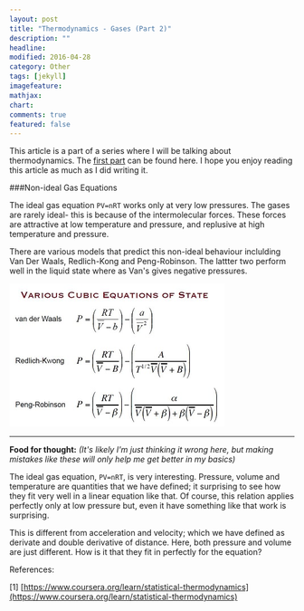 ```yaml
---
layout: post
title: "Thermodynamics - Gases (Part 2)"
description: ""
headline: 
modified: 2016-04-28
category: Other
tags: [jekyll]
imagefeature: 
mathjax: 
chart: 
comments: true
featured: false
---
```


This article is a part of a series where I will be talking about thermodynamics. The [first part](http://psurya1994.github.io/thermodynamics-quantized-energy-levels) can be found here. I hope you enjoy reading this article as much as I did writing it.

###Non-ideal Gas Equations

The ideal gas equation `PV=nRT` works only at very low pressures. The gases are rarely ideal- this is because of the intermolecular forces. These forces are attractive at low temperature and pressure, and replusive at high temperature and pressure.

There are various models that predict this non-ideal behaviour inclulding Van Der Waals, Redlich-Kong and Peng-Robinson. The lattter two perform well in the liquid state where as Van's gives negative pressures.

![Image](/images/blog/science-1.jpg)



-----

**Food for thought:** *(It's likely I'm just thinking it wrong here, but making mistakes like these will only help me get better in my basics)*

The ideal gas equation, `PV=nRT`, is very interesting. Pressure, volume and temperature are quantities that we have defined; it surprising to see how they fit very well in a linear equation like that. Of course, this relation applies perfectly only at low pressure but, even it have something like that work is surprising. 

This is different from acceleration and velocity; which we have defined as derivate and double derivative of distance. Here, both pressure and volume are just different. How is it that they fit in perfectly for the equation?



References:

[1] [https://www.coursera.org/learn/statistical-thermodynamics](https://www.coursera.org/learn/statistical-thermodynamics)